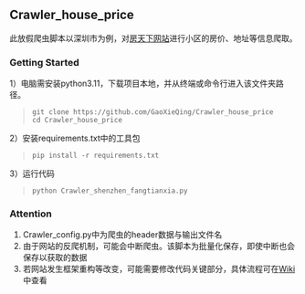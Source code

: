 ## Crawler_house_price

此放假爬虫脚本以深圳市为例，对[房天下网站](https://sz.esf.fang.com/house-a0)进行小区的房价、地址等信息爬取。

### Getting Started
1）电脑需安装python3.11，下载项目本地，并从终端或命令行进入该文件夹路径。
> `git clone https://github.com/GaoXieQing/Crawler_house_price` \
> `cd Crawler_house_price`

2）安装requirements.txt中的工具包
> `pip install -r requirements.txt`

3）运行代码
> `python Crawler_shenzhen_fangtianxia.py`

### Attention

1) Crawler_config.py中为爬虫的header数据与输出文件名
2) 由于网站的反爬机制，可能会中断爬虫。该脚本为批量化保存，即使中断也会保存以获取的数据
3) 若网站发生框架重构等改变，可能需要修改代码关键部分，具体流程可在[Wiki](https://github.com/GaoXieQing/Crawler_house_price/Wiki)中查看

